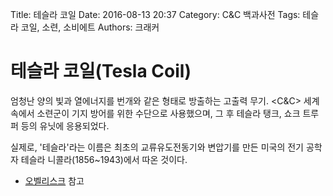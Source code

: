 Title: 테슬라 코일
Date: 2016-08-13 20:37
Category: C&C 백과사전
Tags: 테슬라 코일, 소련, 소비에트
Authors: 크래커

# 테슬라 코일(Tesla Coil)

엄청난 양의 빛과 열에너지를 번개와 같은 형태로 방출하는 고출력 무기. <C&C> 세계속에서 소련군이 기지 방어를 위한 수단으로 사용했으며, 그 후 테슬라 탱크, 쇼크 트루퍼 등의 유닛에 응용되었다.

실제로, '테슬라'라는 이름은 최초의 교류유도전동기와 변압기를 만든 미국의 전기 공학자 테슬라 니콜라(1856~1943)에서 따온 것이다.

- [오벨리스크]({filename}/wiki/obelisk.md) 참고

